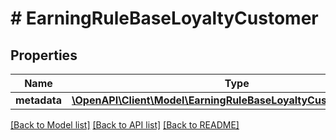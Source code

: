 # # EarningRuleBaseLoyaltyCustomer

## Properties

Name | Type | Description | Notes
------------ | ------------- | ------------- | -------------
**metadata** | [**\OpenAPI\Client\Model\EarningRuleBaseLoyaltyCustomerMetadata**](EarningRuleBaseLoyaltyCustomerMetadata.md) |  |

[[Back to Model list]](../../README.md#models) [[Back to API list]](../../README.md#endpoints) [[Back to README]](../../README.md)
